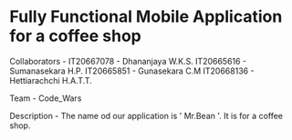 # Fully Functional Mobile Application for a coffee shop

Collaborators - IT20667078 - Dhananjaya W.K.S.
                IT20665616 - Sumanasekara H.P.
                IT20665851 - Gunasekara C.M
                IT20668136 - Hettiarachchi H.A.T.T.
                
Team - Code_Wars

Description - The name od our application is ' Mr.Bean '. It is for a coffee shop. 
